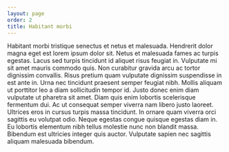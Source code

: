 ```yaml
---
layout: page
order: 2
title: Habitant morbi
---
```


Habitant morbi tristique senectus et netus et malesuada. Hendrerit dolor magna
eget est lorem ipsum dolor sit. Netus et malesuada fames ac turpis
egestas. Lacus sed turpis tincidunt id aliquet risus feugiat in. Vulputate mi
sit amet mauris commodo quis. Non curabitur gravida arcu ac tortor dignissim
convallis. Risus pretium quam vulputate dignissim suspendisse in est ante
in. Urna nec tincidunt praesent semper feugiat nibh. Mollis aliquam ut porttitor
leo a diam sollicitudin tempor id. Justo donec enim diam vulputate ut pharetra
sit amet. Diam quis enim lobortis scelerisque fermentum dui. Ac ut consequat
semper viverra nam libero justo laoreet. Ultrices eros in cursus turpis massa
tincidunt. In ornare quam viverra orci sagittis eu volutpat odio. Neque egestas
congue quisque egestas diam in. Eu lobortis elementum nibh tellus molestie nunc
non blandit massa. Bibendum est ultricies integer quis auctor. Vulputate sapien
nec sagittis aliquam malesuada bibendum.
